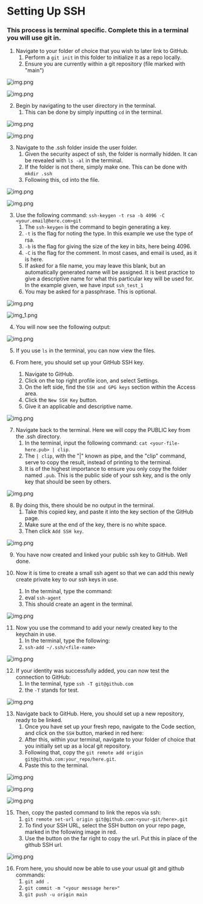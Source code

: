 # Setting Up SSH

### This process is terminal specific. Complete this in a terminal you will use git in.

1. Navigate to your folder of choice that you wish to later link to GitHub.
    1. Perform a `git init` in this folder to initialize it as a repo locally.
    2. Ensure you are currently within a git repository (file marked with "main")

![img.png](ssh_images/git_init.png)

![img.png](ssh_images/git_init_main.png)

2. Begin by navigating to the user directory in the terminal.
   1. This can be done by simply inputting `cd` in the terminal.

![img.png](ssh_images/cd_into_core_directory.png)

![img.png](ssh_images/core_directory.png)
    
3. Navigate to the .ssh folder inside the user folder.
   1. Given the security aspect of ssh, the folder is normally hidden. It can be revealed with `ls -al` in the terminal.
   2. If the folder is not there, simply make one. This can be done with `mkdir .ssh`
   3. Following this, cd into the file.

![img.png](ssh_images/dot_ssh_location.png)

![img.png](ssh_images/cd_into_dot_ssh.png)

3. Use the following command: `ssh-keygen -t rsa -b 4096 -C <your.email@here.com>git `
   1. The `ssh-keygen` is the command to begin generating a key.
   2. `-t` is the flag for noting the type. In this example we use the type of rsa.
   3. `-b` is the flag for giving the size of the key in bits, here being 4096.
   4. `-C` is the flag for the comment. In most cases, and email is used, as it is here.
   5. If asked for a file name, you may leave this blank, but an automatically generated name will be assigned. It is best practice to give a descriptive name for what this particular key will be used for. In the example given, we have input `ssh_test_1`
   6. You may be asked for a passphrase. This is optional.

![img.png](ssh_images/ssh_keygen_input.png)

![img_1.png](ssh_images/ssh_keygen_output_1.png)

4. You will now see the following output:

![img.png](ssh_images/ssh_keygen_output_2.png)

5. If you use `ls` in the terminal, you can now view the files.

6. From here, you should set up your GitHub SSH key.
   1. Navigate to GitHub.
   2. Click on the top right profile icon, and select Settings.
   3. On the left side, find the `SSH and GPG keys` section within the Access area.
   4. Click the `New SSH Key` button.
   5. Give it an applicable and descriptive name.

![img.png](ssh_images/github_ssh_keys.png)

7. Navigate back to the terminal. Here we will copy the PUBLIC key from the .ssh directory.
   1. In the terminal, input the following command: `cat <your-file-here.pub> | clip`.
   2. The `| clip`, with the "|" known as pipe, and the "clip" command, serve to copy the result, instead of printing to the terminal.
   2. It is of the highest importance to ensure you only copy the folder named `.pub`. This is the public side of your ssh key, and is the only key that should be seen by others.

![img.png](ssh_images/ssh_cat.png)

8. By doing this, there should be no output in the terminal. 
   1. Take this copied key, and paste it into the key section of the GitHub page.
   2. Make sure at the end of the key, there is no white space.
   3. Then click `Add SSH key`.

![img.png](ssh_images/github_finished_ssh.png)

9. You have now created and linked your public ssh key to GitHub. Well done.

10. Now it is time to create a small ssh agent so that we can add this newly create private key to our ssh keys in use.
    1. In the terminal, type the command:
    2. eval `ssh-agent`
    2. This should create an agent in the terminal.

![img.png](ssh_images/ssh_agent.png)

11. Now you use the command to add your newly created key to the keychain in use.
    1. In the terminal, type the following:
    2. `ssh-add ~/.ssh/<file-name>`

![img.png](ssh_images/ssh_add_to_keychain.png)

12. If your identity was successfully added, you can now test the connection to GitHub:
    1. In the terminal, type `ssh -T git@github.com`
    2. the `-T` stands for test.

![img.png](ssh_images/ssh_authentication.png)

13. Navigate back to GitHub. Here, you should set up a new repository, ready to be linked.
    1. Once you have set up your fresh repo, navigate to the Code section, and click on the `SSH` button, marked in red here:
    2. After this, within your terminal, navigate to your folder of choice that you initially set up as a local git repository.
    2. Following that, copy the `git remote add origin git@github.com:your_repo/here.git`.
    3. Paste this to the terminal.

![img.png](ssh_images/ssh_button.png)

![img.png](ssh_images/remote_add_origin.png)

![img.png](ssh_images/git_remote_add_origin.png)

15. Then, copy the pasted command to link the repos via ssh:
    1. `git remote set-url origin git@github.com:<your-git/here>.git`
    2. To find your SSH URL, select the SSH button on your repo page, marked in the following image in red.
    3. Use the button on the far right to copy the url. Put this in place of the github SSH url.

![img.png](ssh_images/git_set_url.png)

16. From here, you should now be able to use your usual git and github commands:
    1. `git add .`
    2. `git commit -m "<your message here>"`
    3. `git push -u origin main`




